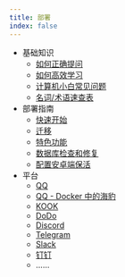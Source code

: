 ```yaml
---
title: 部署
index: false
---
```

- 基础知识
  - [如何正确提问](./newbie_question.md)
  - [如何高效学习](./newbie_learn.md)
  - [计算机小白常见问题](./newbie_faq.md)
  - [名词/术语速查表](./newbie_terms)
- 部署指南
  - [快速开始](./quick-start.md)
  - [迁移](./transfer.md)
  - [特色功能](./special_feature.md)
  - [数据库检查和修复](./db-repair.md)
  - [配置安卓端保活](./android_keepalive.md)
- 平台
  - [QQ](./platform-qq.md)
  - [QQ - Docker 中的海豹](./platform-qq-docker.md)
  - [KOOK](./platform-kook.md)
  - [DoDo](./platform-dodo.md)
  - [Discord](./platform-discord.md)
  - [Telegram](./platform-telegram.md)
  - [Slack](./platform-slack.md)
  - [钉钉](./platform-dingtalk.md)
  - ……
